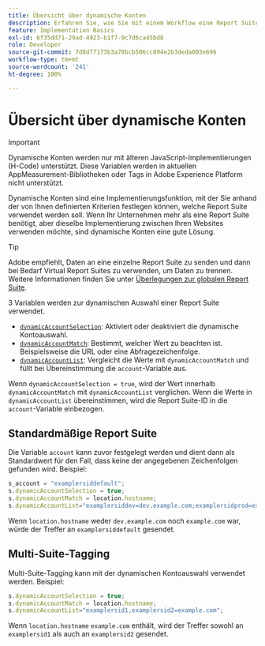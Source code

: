 ```yaml
---
title: Übersicht über dynamische Konten
description: Erfahren Sie, wie Sie mit einem Workflow eine Report Suite mit H-Code dynamisch auswählen.
feature: Implementation Basics
exl-id: 6f35dd71-29ad-4923-b1f7-9c7d6ca45bd8
role: Developer
source-git-commit: 7d8df7173b3a78bcb506cc894e2b3deda003e696
workflow-type: tm+mt
source-wordcount: '241'
ht-degree: 100%

---
```


# Übersicht über dynamische Konten

>[!IMPORTANT]
>
>Dynamische Konten werden nur mit älteren JavaScript-Implementierungen (H-Code) unterstützt. Diese Variablen werden in aktuellen AppMeasurement-Bibliotheken oder Tags in Adobe Experience Platform nicht unterstützt.

Dynamische Konten sind eine Implementierungsfunktion, mit der Sie anhand der von Ihnen definierten Kriterien festlegen können, welche Report Suite verwendet werden soll. Wenn Ihr Unternehmen mehr als eine Report Suite benötigt, aber dieselbe Implementierung zwischen Ihren Websites verwenden möchte, sind dynamische Konten eine gute Lösung.

>[!TIP]
>
>Adobe empfiehlt, Daten an eine einzelne Report Suite zu senden und dann bei Bedarf Virtual Report Suites zu verwenden, um Daten zu trennen. Weitere Informationen finden Sie unter [Überlegungen zur globalen Report Suite](../../../prepare/global-rs.md).

3 Variablen werden zur dynamischen Auswahl einer Report Suite verwendet.

* [`dynamicAccountSelection`](dynamicaccountselection.md): Aktiviert oder deaktiviert die dynamische Kontoauswahl.
* [`dynamicAccountMatch`](dynamicaccountmatch.md): Bestimmt, welcher Wert zu beachten ist. Beispielsweise die URL oder eine Abfragezeichenfolge.
* [`dynamicAccountList`](dynamicaccountlist.md): Vergleicht die Werte mit `dynamicAccountMatch` und füllt bei Übereinstimmung die `account`-Variable aus.

Wenn `dynamicAccountSelection = true`, wird der Wert innerhalb `dynamicAccountMatch` mit `dynamicAccountList` verglichen. Wenn die Werte in `dynamicAccountList` übereinstimmen, wird die Report Suite-ID in die `account`-Variable einbezogen.

## Standardmäßige Report Suite

Die Variable `account` kann zuvor festgelegt werden und dient dann als Standardwert für den Fall, dass keine der angegebenen Zeichenfolgen gefunden wird. Beispiel:

```javascript
s_account = "examplersiddefault";
s.dynamicAccountSelection = true;
s.dynamicAccountMatch = location.hostname;
s.dynamicAccountList="examplersiddev=dev.example.com;examplersidprod=example.com";
```

Wenn `location.hostname` weder `dev.example.com` noch `example.com` war, würde der Treffer an `examplersiddefault` gesendet.

## Multi-Suite-Tagging

Multi-Suite-Tagging kann mit der dynamischen Kontoauswahl verwendet werden. Beispiel:

```js
s.dynamicAccountSelection = true;
s.dynamicAccountMatch = location.hostname;
s.dynamicAccountList="examplersid1,examplersid2=example.com";
```

Wenn `location.hostname` `example.com` enthält, wird der Treffer sowohl an `examplersid1` als auch an `examplersid2` gesendet.
